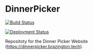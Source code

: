 # DinnerPicker

[![Build Status](https://dev.azure.com/discoverybyte/Dinner%20Picker/_apis/build/status/BrandonBrazington.DinnerPicker?branchName=master)](https://dev.azure.com/discoverybyte/Dinner%20Picker/_build/latest?definitionId=10&branchName=master)

[![Deployment Status](https://vsrm.dev.azure.com/discoverybyte/_apis/public/Release/badge/82b978e7-d6be-461b-8def-66a5e451a87f/1/1)](https://vsrm.dev.azure.com/discoverybyte/_apis/public/Release/badge/82b978e7-d6be-461b-8def-66a5e451a87f/1/1)

Repositoty for the Dinner Picker Website (https://dinnerpicker.brazington.tech).